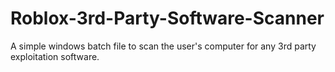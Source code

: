 # Roblox-3rd-Party-Software-Scanner
A simple windows batch file to scan the user's computer for any 3rd party exploitation software.
